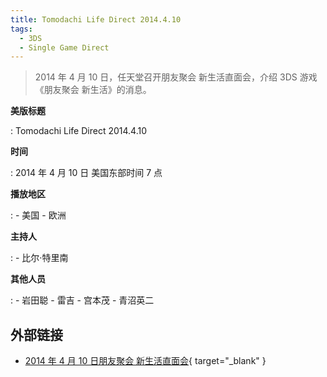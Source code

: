 ```yaml
---
title: Tomodachi Life Direct 2014.4.10
tags:
  - 3DS
  - Single Game Direct
---
```


> 2014 年 4 月 10 日，任天堂召开朋友聚会 新生活直面会，介绍 3DS 游戏《朋友聚会 新生活》的消息。

**美版标题**

:   Tomodachi Life Direct 2014.4.10

**时间**

:   2014 年 4 月 10 日 美国东部时间 7 点

**播放地区**

:   - 美国
	- 欧洲

**主持人**

:   - 比尔·特里南

**其他人员**

:   - 岩田聪
	- 雷吉
	- 宫本茂
	- 青沼英二

## 外部链接

- [2014 年 4 月 10 日朋友聚会 新生活直面会](https://www.bilibili.com/video/BV1TK4y1t7pS/){ target="_blank" }
